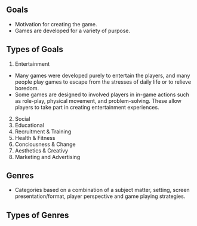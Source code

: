 ## Goals
- Motivation for creating the game.
- Games are developed for a variety of purpose.

## Types of Goals
1. Entertainment
 - Many games were developed purely to entertain the players, and many people play games to escape from the stresses of daily life or to relieve boredom.
 - Some games are designed to involved players in in-game actions such as role-play, physical movement, and problem-solving. These allow players to take part in creating entertainment experiences.
2. Social
4. Educational
5. Recruitment & Training
6. Health & Fitness
7. Conciousness & Change
8. Aesthetics & Creativy
9. Marketing and Advertising

## Genres
- Categories based on a combination of a subject matter, setting, screen presentation/format, player perspective and game playing strategies.

## Types of Genres
